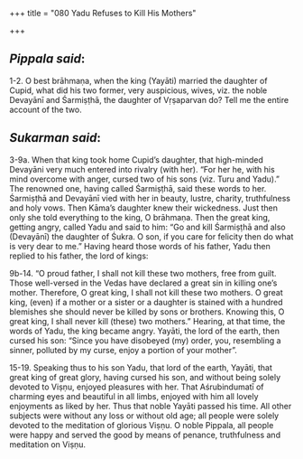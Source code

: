 +++
title = "080  Yadu Refuses to Kill His Mothers"

+++
 

## *Pippala said*:

1-2. O best brāhmaṇa, when the king (Yayāti) married the daughter of Cupid, what did his two former, very auspicious, wives, viz. the noble Devayānī and Śarmiṣṭhā, the daughter of Vṛṣaparvan do? Tell me the entire account of the two.

## *Sukarman said*:

3-9a. When that king took home Cupid’s daughter, that high-minded Devayāni very much entered into rivalry (with her). “For her he, with his mind overcome with anger, cursed two of his sons (viz. Turu and Yadu).” The renowned one, having called Śarmiṣṭhā, said these words to her. Śarmiṣṭhā and Devayānī vied with her in beauty, lustre, charity, truthfulness and holy vows. Then Kāma’s daughter knew their wickedness. Just then only she told everything to the king, O brāhmaṇa. Then the great king, getting angry, called Yadu and said to him: “Go and kill Śarmiṣṭhā and also (Devayānī) the daughter of Śukra. O son, if you care for felicity then do what is very dear to me.” Having heard those words of his father, Yadu then replied to his father, the lord of kings:

9b-14. “O proud father, I shall not kill these two mothers, free from guilt. Those well-versed in the Vedas have declared a great sin in killing one’s mother. Therefore, O great king, I shall not kill these two mothers. O great king, (even) if a mother or a sister or a daughter is stained with a hundred blemishes she should never be killed by sons or brothers. Knowing this, O great king, I shall never kill (these) two mothers.” Hearing, at that time, the words of Yadu, the king became angry. Yayāti, the lord of the earth, then cursed his son: “Since you have disobeyed (my) order, you, resembling a sinner, polluted by my curse, enjoy a portion of your mother”.

15-19. Speaking thus to his son Yadu, that lord of the earth, Yayāti, that great king of great glory, having cursed his son, and without being solely devoted to Viṣṇu, enjoyed pleasures with her. That Aśrubindumatī of charming eyes and beautiful in all limbs, enjoyed with him all lovely enjoyments as liked by her. Thus that noble Yayāti passed his time. All other subjects were without any loss or without old age; all people were solely devoted to the meditation of glorious Viṣṇu. O noble Pippala, all people were happy and served the good by means of penance, truthfulness and meditation on Viṣṇu.


